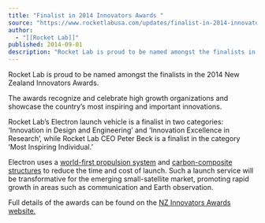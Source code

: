 ```yaml
---
title: "Finalist in 2014 Innovators Awards "
source: "https://www.rocketlabusa.com/updates/finalist-in-2014-innovators-awards/"
author:
  - "[[Rocket Lab]]"
published: 2014-09-01
description: "Rocket Lab is proud to be named amongst the finalists in the 2014 New Zealand Innovators Awards."
---
```


Rocket Lab is proud to be named amongst the finalists in the 2014 New Zealand Innovators Awards.

The awards recognize and celebrate high growth organizations and showcase the country’s most inspiring and important innovations.

Rocket Lab’s Electron launch vehicle is a finalist in two categories: ‘Innovation in Design and Engineering’ and ‘Innovation Excellence in Research’, while Rocket Lab CEO Peter Beck is a finalist in the category ‘Most Inspiring Individual.’

Electron uses a [world-first propulsion system](https://www.rocketlabusa.com/about-us/propulsion/rutherford/ "Rutherford") and [carbon-composite structures](https://www.rocketlabusa.com/about-us/vehicle-technologies/carbon-composite-technologies/ "Carbon Composite Technologies") to reduce the time and cost of launch. Such a launch service will be transformative for the emerging small-satellite market, promoting rapid growth in areas such as communication and Earth observation.

Full details of the awards can be found on the [NZ Innovators Awards website.](http://www.innovators.org.nz/index.php/winners-a-finalists/finalists-2014 "NZ Innovators Awards")